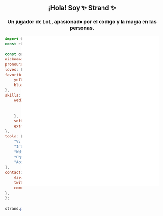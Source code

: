 
<h2 align="center">¡Hola! Soy ✨ Strand ✨ </h2>
<h3 align="center">Un jugador de LoL, apasionado por el código y la magia en las personas.</h3>
<div align=right>
    <a href="#about-me">
      <img width="450" align="right" src="/github-metrics.svg" alt="Metrics"/>
    </a>
</div> 
        
```js
import { Human } from "earth";
const strand = new Human();

const data = {
nicknames: ["stran"],
pronouns: "he/him",
loves: ["LoL", "Code", "Magic", "Moments"],
favoriteColors: {
    yellow: "#efd033",
    blue: "#33c1ef"
},
skills: {
    webDevelopment: {
        frontEnd: ["HTML", "CSS", "Javascript"],
        backEnd: ["Node.js", "MongoDB"]
    },
    softwareDevelopment: ["Python"],
    extra: ["Discord Bot Developement", "Magic lover"]
},
tools: [
    "VS Code",
    "Intellij",
    "WebStorm",
    "PhpStorm",
    "Adobe Illustrator"
],
contact: {
    discord: "Strand#0069",
    twitter: "@StrandK69",
    community: "[[PRIVATE]]"
},
};

strand.push(data);
```
